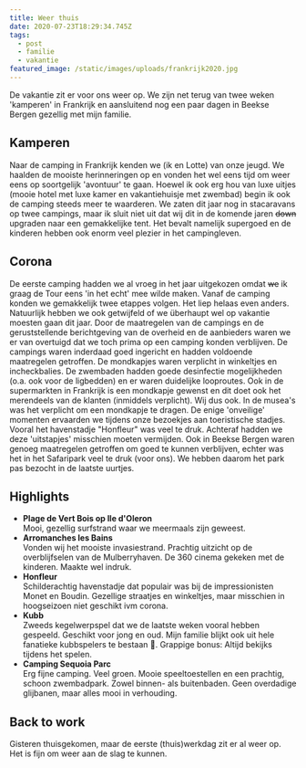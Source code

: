 ```yaml
---
title: Weer thuis
date: 2020-07-23T18:29:34.745Z
tags:
  - post
  - familie
  - vakantie
featured_image: /static/images/uploads/frankrijk2020.jpg
---
```

De vakantie zit er voor ons weer op. We zijn net terug van twee weken 'kamperen' in Frankrijk en aansluitend nog een paar dagen in Beekse Bergen gezellig met mijn familie.

## Kamperen

Naar de camping in Frankrijk kenden we (ik en Lotte) van onze jeugd. We haalden de mooiste herinneringen op en vonden het wel eens tijd om weer eens op soortgelijk 'avontuur' te gaan. Hoewel ik ook erg hou van luxe uitjes (mooie hotel met luxe kamer en vakantiehuisje met zwembad) begin ik ook de camping steeds meer te waarderen. We zaten dit jaar nog in stacaravans op twee campings, maar ik sluit niet uit dat wij dit in de komende jaren ~~down~~ upgraden naar een gemakkelijke tent. Het bevalt namelijk supergoed en de kinderen hebben ook enorm veel plezier in het campingleven.

## Corona

De eerste camping hadden we al vroeg in het jaar uitgekozen omdat ~~we~~ ik graag de Tour eens 'in het echt' mee wilde maken. Vanaf de camping konden we gemakkelijk twee etappes volgen. Het liep helaas even anders. Natuurlijk hebben we ook getwijfeld of we überhaupt wel op vakantie moesten gaan dit jaar. Door de maatregelen van de campings en de geruststellende berichtgeving van de overheid en de aanbieders waren we er van overtuigd dat we toch prima op een camping konden verblijven. De campings waren inderdaad goed ingericht en hadden voldoende maatregelen getroffen. De mondkapjes waren verplicht in winkeltjes en incheckbalies. De zwembaden hadden goede desinfectie mogelijkheden (o.a. ook voor de ligbedden) en er waren duidelijke looproutes. Ook in de supermarkten in Frankrijk is een mondkapje gewenst en dit doet ook het merendeels van de klanten (inmiddels verplicht). Wij dus ook. In de musea's was het verplicht om een mondkapje te dragen. De enige 'onveilige' momenten ervaarden we tijdens onze bezoekjes aan toeristische stadjes. Vooral het havenstadje "Honfleur" was veel te druk. Achteraf hadden we deze 'uitstapjes' misschien moeten vermijden. Ook in Beekse Bergen waren genoeg maatregelen getroffen om goed te kunnen verblijven, echter was het in het Safaripark veel te druk (voor ons). We hebben daarom het park pas bezocht in de laatste uurtjes.

## Highlights

* **Plage de Vert Bois op Ile d'Oleron**\
  Mooi, gezellig surfstrand waar we meermaals zijn geweest.
* **Arromanches les Bains**\
  Vonden wij het mooiste invasiestrand. Prachtig uitzicht op de overblijfselen van de Mulberryhaven. De 360 cinema gekeken met de kinderen. Maakte wel indruk.
* **Honfleur**\
  Schilderachtig havenstadje dat populair was bij de impressionisten Monet en Boudin. Gezellige straatjes en winkeltjes, maar misschien in hoogseizoen niet geschikt ivm corona.
* **Kubb**\
  Zweeds kegelwerpspel dat we de laatste weken vooral hebben gespeeld. Geschikt voor jong en oud. Mijn familie blijkt ook uit hele fanatieke kubbspelers te bestaan 🙂. Grappige bonus: Altijd bekijks tijdens het spelen.
* **Camping Sequoia Parc**\
  Erg fijne camping. Veel groen. Mooie speeltoestellen en een prachtig, schoon zwembadpark. Zowel binnen- als buitenbaden. Geen overdadige glijbanen, maar alles mooi in verhouding.

## Back to work

Gisteren thuisgekomen, maar de eerste (thuis)werkdag zit er al weer op. Het is fijn om weer aan de slag te kunnen.
